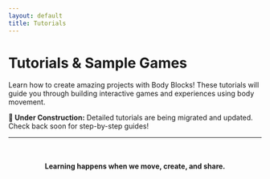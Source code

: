 ```yaml
---
layout: default
title: Tutorials
---
```


# Tutorials & Sample Games

Learn how to create amazing projects with Body Blocks! These tutorials will guide you through building interactive games and experiences using body movement.

<div class="info">
<strong>🚧 Under Construction:</strong> Detailed tutorials are being migrated and updated. Check back soon for step-by-step guides!
</div>

<!-- 

## Getting Started Tutorials

### Tutorial 1: Your First Body Blocks Project
*Coming Soon* - Learn the basics of connecting body movement to Scratch sprites.

### Tutorial 2: Simple Motion Control
*Coming Soon* - Create a character that follows your hand movements.

### Tutorial 3: Gesture Recognition Basics
*Coming Soon* - Detect specific poses like raising your hand or jumping.

## Game Projects

### Balloon Pop Challenge
*Coming Soon* - Use your hands to pop virtual balloons!
- **Concepts**: Collision detection, score keeping, timer
- **Difficulty**: Beginner
- **Time**: 30 minutes

### Dance Dance Evolution
*Coming Soon* - Match dance poses in this rhythm game!
- **Concepts**: Pose matching, timing, multi-sprite coordination
- **Difficulty**: Intermediate  
- **Time**: 1 hour

### Virtual Goalkeeper
*Coming Soon* - Defend the goal using your whole body!
- **Concepts**: Full body tracking, physics simulation, game states
- **Difficulty**: Advanced
- **Time**: 2 hours

## Educational Applications

### Math in Motion
*Coming Soon* - Solve math problems with physical gestures
- **Subject**: Mathematics
- **Age**: 8-12
- **Concepts**: Number lines, geometric shapes, equations

### Sign Language Alphabet
*Coming Soon* - Learn and practice sign language letters
- **Subject**: Language & Communication
- **Age**: All ages
- **Concepts**: Pattern recognition, accessibility

## For Educators

### Classroom Management Tips
*Coming Soon* - Best practices for using Body Blocks with groups

### Assessment Ideas
*Coming Soon* - How to evaluate embodied computing projects

### Differentiation Strategies
*Coming Soon* - Adapting projects for different abilities and needs

## Technical Guides

### Understanding Pose Data
*Coming Soon* - Deep dive into the coordinate system and data structure

### Creating Custom Extensions
*Coming Soon* - Extend Body Blocks with your own functionality

### Performance Optimization
*Coming Soon* - Tips for smooth real-time interaction

--- 
-->

---

<div style="text-align: center; margin-top: 3rem;">
    <p><strong>Learning happens when we move, create, and share.</strong></p>
</div>